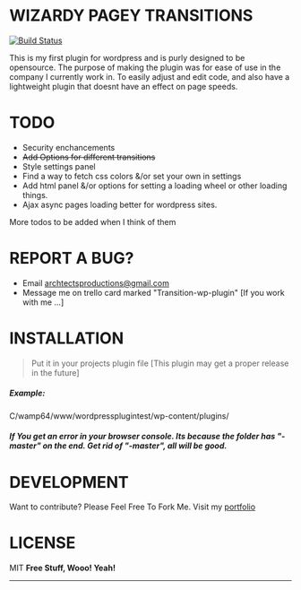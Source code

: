 # WIZARDY PAGEY TRANSITIONS
[![Build Status](https://travis-ci.org/Arxhtects/wizardy-pagey-transitions.svg?branch=master)](https://travis-ci.org/Arxhtects/wizardy-pagey-transitions)

This is my first plugin for wordpress and is purly designed to be opensource. The purpose of making the plugin was for ease of use in the company I currently work in. To easily adjust and edit code, and also have a lightweight plugin that doesnt have an effect on page speeds. 

# TODO
- Security enchancements
- ~~Add Options for different transitions~~
- Style settings panel
- Find a way to fetch css colors &/or set your own in settings
- Add html panel &/or options for setting a loading wheel or other loading things.
- Ajax async pages loading better for wordpress sites.

More todos to be added when I think of them

# REPORT A BUG?
- Email archtectsproductions@gmail.com
- Message me on trello card marked "Transition-wp-plugin" [If you work with me ...]

# INSTALLATION
> Put it in your projects plugin file [This plugin may get a proper release in the future]
##### Example:
C/wamp64/www/wordpressplugintest/wp-content/plugins/

##### If You get an error in your browser console. Its because the folder has "-master" on the end. Get rid of "-master", all will be good.

# DEVELOPMENT

Want to contribute? Please Feel Free To Fork Me.
Visit my [portfolio][arc]

# LICENSE
MIT
**Free Stuff, Wooo! Yeah!**

----
[//]: # (These are reference links used in the body of this note and get stripped out when the markdown processor does its job. There is no need to format nicely because it shouldn't be seen. Thanks SO - http://stackoverflow.com/questions/4823468/store-comments-in-markdown-syntax)

[arc]: <https://www.archtects.co.uk>

